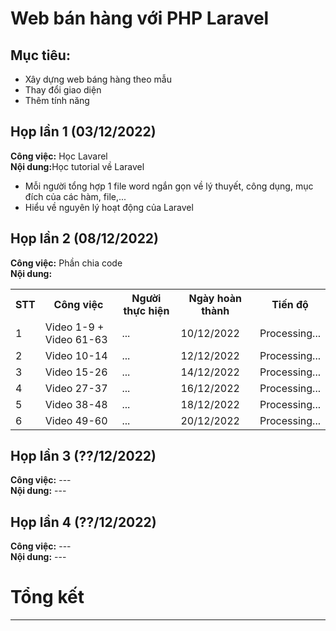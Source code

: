 # Web bán hàng với PHP Laravel

## Mục tiêu:
- Xây dựng web báng hàng theo mẫu
- Thay đổi giao diện
- Thêm tính năng

## Họp lần 1 (03/12/2022)
<b>Công việc:</b> Học Lavarel <br>
<b>Nội dung:</b>Học tutorial về Laravel <br>
- Mỗi người tổng hợp 1 file word ngắn gọn về lý thuyết, công dụng, mục đích của các hàm, file,...
- Hiểu về nguyên lý hoạt động của Laravel

## Họp lần 2 (08/12/2022)
<b>Công việc:</b> Phần chia code <br>
<b>Nội dung:</b> <br>
<table>
  <tr>
    <th>STT</th>
    <th>Công việc</th>
    <th>Người thực hiện</th>
    <th>Ngày hoàn thành</th>
    <th>Tiến độ</th>
  </tr>
  <tr>
    <td>1</td>
    <td>Video 1-9 + Video 61-63</td>
    <td>...</td>
    <td>10/12/2022</td>
    <td>Processing...</td>
  </tr>
  <tr>
    <td>2</td>
    <td>Video 10-14</td>
    <td>...</td>
    <td>12/12/2022</td>
    <td>Processing...</td>
  </tr>
  <tr>
    <td>3</td>
    <td>Video 15-26</td>
    <td>...</td>
    <td>14/12/2022</td>
    <td>Processing...</td>
  </tr>
  <tr>
    <td>4</td>
    <td>Video 27-37</td>
    <td>...</td>
    <td>16/12/2022</td>
    <td>Processing...</td>
  </tr>
  <tr>
    <td>5</td>
    <td>Video 38-48</td>
    <td>...</td>
    <td>18/12/2022</td>
    <td>Processing...</td>
  </tr>
  <tr>
    <td>6</td>
    <td>Video 49-60</td>
    <td>...</td>
    <td>20/12/2022</td>
    <td>Processing...</td>
  </tr>
</table>

## Họp lần 3 (??/12/2022)
<b>Công việc:</b> --- <br>
<b>Nội dung:</b> --- <br>

## Họp lần 4 (??/12/2022)
<b>Công việc:</b> --- <br>
<b>Nội dung:</b> --- <br>

# Tổng kết
---

